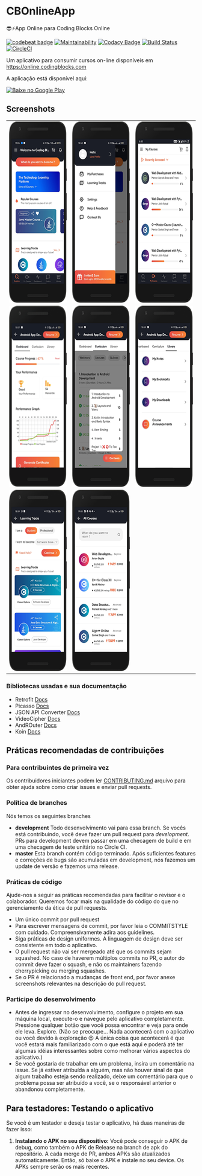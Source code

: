# CBOnlineApp
😎⚡App Online para Coding Blocks Online

[![codebeat badge](https://codebeat.co/badges/29c4e81e-f936-47a5-8d9f-2ac15cd9b13d)](https://codebeat.co/projects/github-com-coding-blocks-cbonlineapp-development)
[![Maintainability](https://api.codeclimate.com/v1/badges/fb21e9bcd76c6905d68f/maintainability)](https://codeclimate.com/github/coding-blocks/CBOnlineApp/maintainability)
[![Codacy Badge](https://api.codacy.com/project/badge/Grade/3871ba02cd654b9585f1d9c8bc0f4365)](https://www.codacy.com/app/championswimmer/CBOnlineApp?utm_source=github.com&amp;utm_medium=referral&amp;utm_content=coding-blocks/CBOnlineApp&amp;utm_campaign=Badge_Grade)
[![Build Status](https://travis-ci.org/coding-blocks/CBOnlineApp.svg?branch=development)](https://travis-ci.org/coding-blocks/CBOnlineApp)
[![CircleCI](https://circleci.com/gh/coding-blocks/CBOnlineApp.svg?style=svg)](https://circleci.com/gh/coding-blocks/CBOnlineApp)

Um aplicativo para consumir cursos on-line disponíveis em https://online.codingblocks.com

A aplicação está disponível aqui:

<a href='https://play.google.com/store/apps/details?id=com.codingblocks.cbonlineapp'><img alt='Baixe no Google Play' src='https://play.google.com/intl/en_us/badges/images/generic/en_badge_web_generic.png' height="80"/></a>

## Screenshots
<table>
        <tr>
          <td><img src = "app/screenshots/1.png" height = "480" width="270"></td>
          <td><img src = "app/screenshots/2.png" height = "480" width="270"></td>
          <td><img src = "app/screenshots/3.png" height = "480" width="270"></td>
        </tr>
        <tr>
        <td><img src = "app/screenshots/4.png" height = "480" width="270"></td>
        <td><img src = "app/screenshots/5.png" height = "480" width="270"></td>
        <td><img src = "app/screenshots/6.png" height = "480" width="270"></td>
        </tr>
        <tr>
        <td><img src = "app/screenshots/7.png" height = "480" width="270"></td>
        <td><img src = "app/screenshots/8.png" height = "480" width="270"></td>
        </tr>
</table>    

### Bibliotecas usadas e sua documentação

- Retrofit [Docs](http://square.github.io/retrofit/2.x/retrofit/)
- Picasso [Docs](http://square.github.io/picasso/)
- JSON API Converter [Docs](https://github.com/jasminb/jsonapi-converter)
- VideoCipher [Docs](https://legacysite.vdocipher.com/files/android_javadoc/1.0.0-beta1/)
- AndROuter [Docs](https://github.com/campusappcn/AndRouter)
- Koin [Docs](https://github.com/InsertKoinIO/koin)


## Práticas recomendadas de contribuições

### Para contribuintes de primeira vez

Os contribuidores iniciantes podem ler [CONTRIBUTING.md](/CONTRIBUTING.md) arquivo para obter ajuda sobre como criar issues e enviar pull requests.

### Política de branches

Nós temos os seguintes branches

 * **development** Todo desenvolvimento vai para essa branch. Se vocês está contribuindo, você deve fazer um pull request para _development_. PRs para development devem passar em uma checagem de build e em uma checagem de teste unitário no Circle CI.
 * **master** Esta branch contém código terminado. Após suficientes features e correções de bugs são acumuladas em development, nós fazemos um update de versão e fazemos uma release. 
### Práticas de código

Ajude-nos a seguir as práticas recomendadas para facilitar o revisor e o colaborador. Queremos focar mais na qualidade do código do que no gerenciamento da ética de pull requests.

 * Um único commit por pull request
 * Para escrever mensagens de commit, por favor leia o COMMITSTYLE com cuidado. Compreensivamente adira aos guidelines.
 * Siga práticas de design uniformes. A linguagem de design deve ser consistente em todo o aplicativo.
 * O pull request não vai ser mergeado até que os commits sejam squashed. No caso de haverem múltiplos commits no PR, o autor do commit deve fazer o squash, e não os maintainers fazendo cherrypicking ou merging squashes.
 * Se o PR é relacionado a mudanças de front end, por favor anexe screenshots relevantes na descrição do pull request.

### Participe do desenvolvimento

* Antes de ingressar no desenvolvimento, configure o projeto em sua máquina local, execute-o e navegue pelo aplicativo completamente. Pressione qualquer botão que você possa encontrar e veja para onde ele leva. Explore. (Não se preocupe... Nada acontecerá com o aplicativo ou você devido à exploração :wink: A única coisa que acontecerá é que você estará mais familiarizado com o que está aqui e poderá até ter algumas idéias interessantes sobre como melhorar vários aspectos do aplicativo.) 
* Se você gostaria de trabalhar em um problema, insira um comentário na issue. Se já estiver atribuída a alguém, mas não houver sinal de que algum trabalho esteja sendo realizado, deixe um comentário para que o problema possa ser atribuído a você, se o responsável anterior o abandonou completamente.

## Para testadores: Testando o aplicativo
Se você é um testador e deseja testar o aplicativo, há duas maneiras de fazer isso:
1. **Instalando o APK no seu dispositivo:** Você pode conseguir o APK de debug, como também o APK de Release na branch de apk do repositório. A cada merge de PR, ambos APKs são atualizados automaticamente. Então, só baixe o APK e instale no seu device. Os APKs sempre serão os mais recentes.
